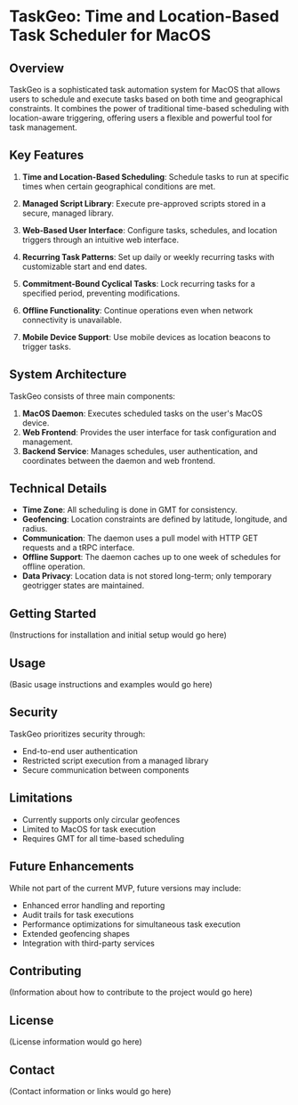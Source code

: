 # TaskGeo: Time and Location-Based Task Scheduler for MacOS

## Overview

TaskGeo is a sophisticated task automation system for MacOS that allows users to schedule and execute tasks based on both time and geographical constraints. It combines the power of traditional time-based scheduling with location-aware triggering, offering users a flexible and powerful tool for task management.

## Key Features

1. **Time and Location-Based Scheduling**: Schedule tasks to run at specific times when certain geographical conditions are met.

2. **Managed Script Library**: Execute pre-approved scripts stored in a secure, managed library.

3. **Web-Based User Interface**: Configure tasks, schedules, and location triggers through an intuitive web interface.

4. **Recurring Task Patterns**: Set up daily or weekly recurring tasks with customizable start and end dates.

5. **Commitment-Bound Cyclical Tasks**: Lock recurring tasks for a specified period, preventing modifications.

6. **Offline Functionality**: Continue operations even when network connectivity is unavailable.

7. **Mobile Device Support**: Use mobile devices as location beacons to trigger tasks.

## System Architecture

TaskGeo consists of three main components:

1. **MacOS Daemon**: Executes scheduled tasks on the user's MacOS device.
2. **Web Frontend**: Provides the user interface for task configuration and management.
3. **Backend Service**: Manages schedules, user authentication, and coordinates between the daemon and web frontend.

## Technical Details

- **Time Zone**: All scheduling is done in GMT for consistency.
- **Geofencing**: Location constraints are defined by latitude, longitude, and radius.
- **Communication**: The daemon uses a pull model with HTTP GET requests and a tRPC interface.
- **Offline Support**: The daemon caches up to one week of schedules for offline operation.
- **Data Privacy**: Location data is not stored long-term; only temporary geotrigger states are maintained.

## Getting Started

(Instructions for installation and initial setup would go here)

## Usage

(Basic usage instructions and examples would go here)

## Security

TaskGeo prioritizes security through:

- End-to-end user authentication
- Restricted script execution from a managed library
- Secure communication between components

## Limitations

- Currently supports only circular geofences
- Limited to MacOS for task execution
- Requires GMT for all time-based scheduling

## Future Enhancements

While not part of the current MVP, future versions may include:

- Enhanced error handling and reporting
- Audit trails for task executions
- Performance optimizations for simultaneous task execution
- Extended geofencing shapes
- Integration with third-party services

## Contributing

(Information about how to contribute to the project would go here)

## License

(License information would go here)

## Contact

(Contact information or links would go here)

